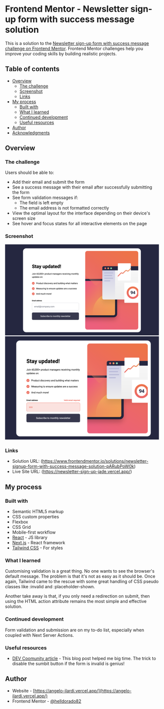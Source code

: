 # Frontend Mentor - Newsletter sign-up form with success message solution

This is a solution to the [Newsletter sign-up form with success message challenge on Frontend Mentor](https://www.frontendmentor.io/challenges/newsletter-signup-form-with-success-message-3FC1AZbNrv). Frontend Mentor challenges help you improve your coding skills by building realistic projects. 

## Table of contents

- [Overview](#overview)
  - [The challenge](#the-challenge)
  - [Screenshot](#screenshot)
  - [Links](#links)
- [My process](#my-process)
  - [Built with](#built-with)
  - [What I learned](#what-i-learned)
  - [Continued development](#continued-development)
  - [Useful resources](#useful-resources)
- [Author](#author)
- [Acknowledgments](#acknowledgments)

## Overview

### The challenge

Users should be able to:

- Add their email and submit the form
- See a success message with their email after successfully submitting the form
- See form validation messages if:
  - The field is left empty
  - The email address is not formatted correctly
- View the optimal layout for the interface depending on their device's screen size
- See hover and focus states for all interactive elements on the page

### Screenshot

![Desktop preview](./public/assets/images/desktop-screenshot.png)
![Error state](public/assets/images/error-state.png)


### Links

- Solution URL: (https://www.frontendmentor.io/solutions/newsletter-signup-form-with-success-message-solution-pARubPoW0k)
- Live Site URL: (https://newsletter-sign-up-jade.vercel.app/)

## My process

### Built with

- Semantic HTML5 markup
- CSS custom properties
- Flexbox
- CSS Grid
- Mobile-first workflow
- [React](https://reactjs.org/) - JS library
- [Next.js](https://nextjs.org/) - React framework
- [Tailwind CSS](https://tailwindcss.com/) - For styles


### What I learned

Customising validation is a great thing. No one wants to see the browser's default message. The problem is that it's not as easy as it should be. Once again, Tailwind came to the rescue with some great handling of CSS pseudo classes like :invalid and :placeholder-shown.

Another take away is that, if you only need a redirection on submit, then using the HTML action attribute remains the most simple and effective solution.


### Continued development

Form validation and submission are on my to-do list, especially when coupled with Next Server Actions.


### Useful resources

- [DEV Coomunity article](https://dev.to/deyemiobaa/adding-custom-validation-to-a-form-with-tailwindcss-1e7d#:~:text=Preventing%20Form%20Submission&text=Since%20the%20input%20fields%20are,the%20form%20from%20being%20submitted.&text=We%20use%20the%20%3Ainvalid%20pseudo,when%20the%20form%20is%20invalid.) - This blog post helped me big time. The trick to disable the sumbit button if the form is invalid is genius!

## Author

- Website - [https://angelo-ilardi.vercel.app/](https://angelo-ilardi.vercel.app/)
- Frontend Mentor - [@helldorado82](https://www.frontendmentor.io/profile/helldorado82)
